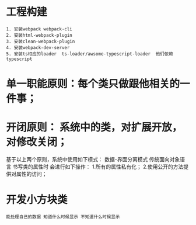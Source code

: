# 工程构建
    1. 安装webpack webpack-cli
    2. 安装html-webpack-plugin
    3. 安装clean-webpack-plugin
    4. 安装webpack-dev-server
    5. 安装ts相应的loader  ts-loader/awsome-typescript-loader  他们依赖typescript

# 单一职能原则：每个类只做跟他相关的一件事；
# 开闭原则： 系统中的类，对扩展开放，对修改关闭；

基于以上两个原则，系统中使用如下模式：
    数据-界面分离模式
    传统面向对象语言 书写类的属性时 会进行如下操作：
        1.所有的属性私有化；
        2.使用公开的方法提供对属性的访问；

# 开发小方块类
    能处理自己的数据 知道什么时候显示 不知道什么时候显示
